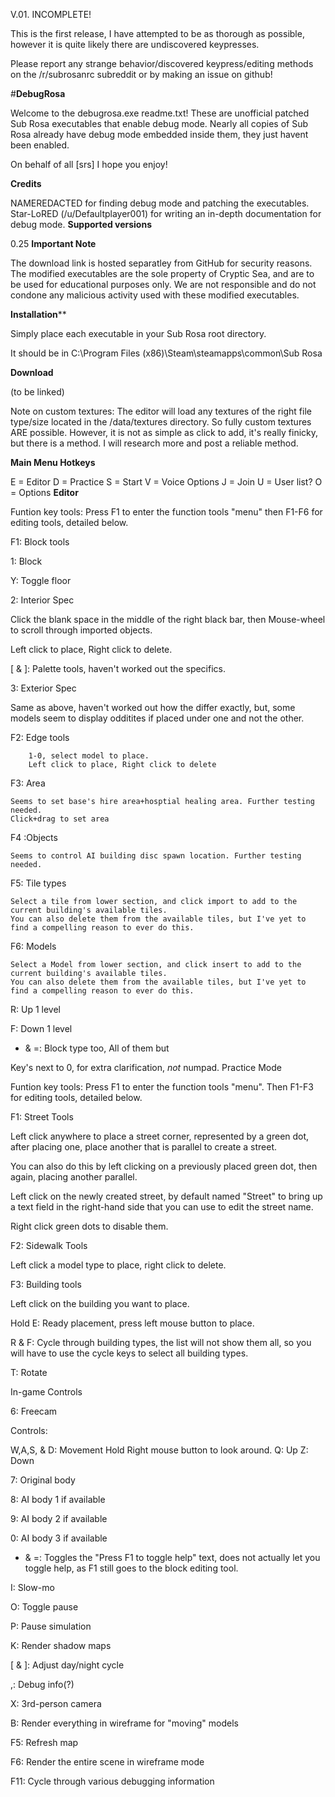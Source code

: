 V.01. INCOMPLETE!

This is the first release, I have attempted to be as thorough as possible, however it is quite likely there are undiscovered keypresses.

Please report any strange behavior/discovered keypress/editing methods on the /r/subrosanrc subreddit or by making an issue on github!

#**DebugRosa**

Welcome to the debugrosa.exe readme.txt! These are unofficial patched Sub Rosa executables that enable debug mode. Nearly all copies of Sub Rosa already have debug mode embedded inside them, they just havent been enabled.

On behalf of all [srs] I hope you enjoy!

**Credits**

NAMEREDACTED for finding debug mode and patching the executables.
Star-LoRED (/u/Defaultplayer001) for writing an in-depth documentation for debug mode.
**Supported versions**

0.25
**Important Note**

The download link is hosted separatley from GitHub for security reasons. The modified executables are the sole property of Cryptic Sea, and are to be used for educational purposes only. We are not responsible and do not condone any malicious activity used with these modified executables.

**Installation****

Simply place each executable in your Sub Rosa root directory.

It should be in C:\Program Files (x86)\Steam\steamapps\common\Sub Rosa

**Download**

(to be linked)

Note on custom textures: The editor will load any textures of the right file type/size located in the /data/textures directory. So fully custom textures ARE possible. However, it is not as simple as click to add, it's really finicky, but there is a method. I will research more and post a reliable method.

**Main Menu Hotkeys**

E = Editor
D = Practice
S = Start
V = Voice Options
J = Join
U = User list?
O = Options
**Editor**

Funtion key tools: Press F1 to enter the function tools "menu" then F1-F6 for editing tools, detailed below.

F1: Block tools

1: Block

Y: Toggle floor

2: Interior Spec

Click the blank space in the middle of the right black bar, then Mouse-wheel to scroll through imported objects.

Left click to place, Right click to delete.

[ & ]: Palette tools, haven't worked out the specifics.

3: Exterior Spec

Same as above, haven't worked out how the differ exactly, but, some models seem to display odditites if placed under one and not the other.

F2: Edge tools

        1-0, select model to place.
        Left click to place, Right click to delete
F3: Area

    Seems to set base's hire area+hosptial healing area. Further testing needed.
    Click+drag to set area
F4 :Objects

    Seems to control AI building disc spawn location. Further testing needed.
F5: Tile types

    Select a tile from lower section, and click import to add to the current building's available tiles.
    You can also delete them from the available tiles, but I've yet to find a compelling reason to ever do this.
F6: Models

    Select a Model from lower section, and click insert to add to the current building's available tiles.
    You can also delete them from the available tiles, but I've yet to find a compelling reason to ever do this.
R: Up 1 level

F: Down 1 level

- & =: Block type too, All of them but

Key's next to 0, for extra clarification, *not* numpad.
Practice Mode

Funtion key tools: Press F1 to enter the function tools "menu". Then F1-F3 for editing tools, detailed below.

F1: Street Tools

Left click anywhere to place a street corner, represented by a green dot, after placing one, place another that is parallel to create a street.

You can also do this by left clicking on a previously placed green dot, then again, placing another parallel.

Left click on the newly created street, by default named "Street" to bring up a text field in the right-hand side that you can use to edit the street name.

Right click green dots to disable them.

F2: Sidewalk Tools

Left click a model type to place, right click to delete.

F3: Building tools

Left click on the building you want to place.

Hold E: Ready placement, press left mouse button to place.

R & F: Cycle through building types, the list will not show them all, so you will have to use the cycle keys to select all building types.

T: Rotate

In-game Controls

6: Freecam

Controls:

W,A,S, & D: Movement Hold Right mouse button to look around. Q: Up Z: Down

7: Original body

8: AI body 1 if available

9: AI body 2 if available

0: AI body 3 if available

+ & =: Toggles the "Press F1 to toggle help" text, does not actually let you toggle help, as F1 still goes to the block editing tool.

I: Slow-mo

O: Toggle pause

P: Pause simulation

K: Render shadow maps

[ & ]: Adjust day/night cycle

,: Debug info(?)

X: 3rd-person camera

B: Render everything in wireframe for "moving" models

F5: Refresh map

F6: Render the entire scene in wireframe mode

F11: Cycle through various debugging information
